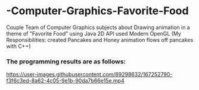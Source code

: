 # -Computer-Graphics-Favorite-Food
Couple Team of Computer Graphics subjects about Drawing animation in a theme of "Favorite Food" using Java 2D API used Modern OpenGL (My Responsibilities: created Pancakes and Honey animation flows off pancakes with C++)


### The programming results are as follows:
https://user-images.githubusercontent.com/89298632/167252790-f3f6c3ed-8a62-4c05-9e1b-90da7b66e15e.mp4

